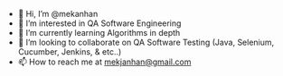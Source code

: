 - 👋 Hi, I’m @mekanhan
- 👀 I’m interested in QA Software Engineering
- 🌱 I’m currently learning Algorithms in depth
- 💞️ I’m looking to collaborate on QA Software Testing (Java, Selenium, Cucumber, Jenkins, & etc..)
- 📫 How to reach me at mekjanhan@gmail.com

<!---
mekanhan/mekanhan is a ✨ special ✨ repository because its `README.md` (this file) appears on your GitHub profile.
You can click the Preview link to take a look at your changes.
--->
